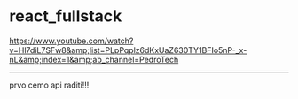 # react_fullstack
https://www.youtube.com/watch?v=Hl7diL7SFw8&amp;list=PLpPqplz6dKxUaZ630TY1BFIo5nP-_x-nL&amp;index=1&amp;ab_channel=PedroTech

**********************************************
prvo cemo api raditi!!!

